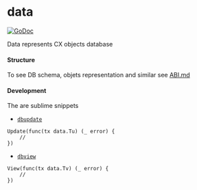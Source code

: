 data
====

[![GoDoc](https://godoc.org/github.com/skycoin/cxo/data?status.svg)](https://godoc.org/github.com/skycoin/cxo/data)

Data represents CX objects database

#### Structure

To see DB schema, objets representation and similar see
[ABI.md](https://github.com/logrusorgru/cxo/blob/master/data/ABI.md)

#### Development

The are sublime snippets

- [`dbupdate`](https://github.com/logrusorgru/cxo/blob/master/data/cxo-data-update.sublime-snippet)

```
Update(func(tx data.Tu) (_ error) {
	//
})
```


- [`dbview`](https://github.com/logrusorgru/cxo/blob/master/data/cxo-data-view.sublime-snippet)

```
View(func(tx data.Tv) (_ error) {
	//
})
```
